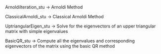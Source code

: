 ArnoldiIteration_stu -> Arnoldi Method

ClassicalArnoldi_stu -> Classical Arnoldi Method

UptriangularEigen_stu -> Solve for the eigenvectors of an upper triangular matrix with simple eigenvalues

BasicQR_stu -> Compute all the eigenvalues and corresponding eigenvectors of the matrix using the basic QR method
